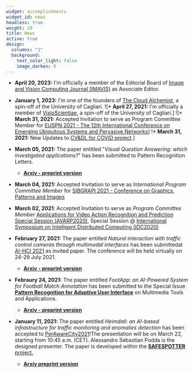 ```yaml
---
widget: accomplishments
widget_id: news
headless: true
weight: 20
title: News
active: true
design:
  columns: "1"
  background:
    text_color_light: false
    image_darken: 0
---
```

* **April 20, 2023:** I'm officially a member of the Editorial Board of [Image and Vision Computing Journal (IMAVIS)](https://www.sciencedirect.com/journal/image-and-vision-computing/about/editorial-board) as Associate Editor.
* **January 1, 2023:** I'm one of the founders of [The Cloud Alchemist](https://www.thecloudalchemist.com), a spin-off of the University of Cagliari.
![* **April 27, 2021:** I'm officially a member of [VisioScientiae](https://www.visioscientiae.com), a spin-off of the University of Cagliari.]
![* **March 31, 2021:** Accepted Invitation to serve as Program Committee Member for [EUSPN 2021 - The 12th International Conference on Emerging Ubiquitous Systems and Pervasive Networks](http://cs-conferences.acadiau.ca/euspn-21/)]
!* **March 31, 2021:** New Updates to [CV&DL for COVID project](https://www.silviobarra.com/project/cv-dl-for-covid-research-project/).]
* **March 05, 2021:** The paper entitled "*Visual Question Answering: which investigated applications?*" has been submitted to Pattern Recognition Letters.

  * **[Arxiv - preprint version](https://arxiv.org/abs/2103.02937)**
* **March 04, 2021:** Accepted Invitation to serve as *International Program Committee Member* for [SIBGRAPI 2021 - Conference on Graphics, Patterns and Images](https://www.inf.ufrgs.br/sibgrapi2021/)
* **March 02, 2021**: Accepted Invitation to serve as *Program Committee Member* [Applications for Video Action Recognition and Prediction Special Session (AVARP2020)](http://idc2020.unirc.it/stAVARP.html), Special Session @ [International Symposium on Intelligent Distributed Computing (IDC2020)](http://idc2020.unirc.it)
* **February 27, 2021:** The paper entitled *Natural interaction with traffic control cameras through multimodal interfaces* has been submittedat [AI-HCI 2021](http://2021.hci.international/ai-hci) as invited paper. The conference will be held virtually on 24-29 July 2021. 

  * **[Arxiv - preprint version](http://arxiv.org/abs/2103.01518)**
* **Febraury 24, 2021:** The paper entitled *FootApp: an AI-Powered System for Football Match Annotation* has been submitted to the Special Issue **[Pattern Recognition for Adaptive User Interface](https://www.springer.com/journal/11042/updates/17727466)** on Multimedia Tools and Applications.

  * **[Arxiv - preprint version](https://arxiv.org/abs/2103.02938)**
* **January 11, 2021:** The paper entitled *Heimdall: an AI-based infrastructure for traffic monitoring and anomalies detection* has been accepted to [PerAwareCity2021](https://sites.google.com/view/perawarecity2021)!The presentation will be on March 22, starting from 10:45 a.m. (CET)*.* Alessandro Sebastian Podda is the designed presenter. The paper is developed within the [**SAFESPOTTER** project.](https://www.silviobarra.com/project/safespotter-ai-e-smart-cities-per-il-comune-di-monserrato/)

  * **[Arxiv preprint version](http://arxiv.org/abs/2103.01506)**
